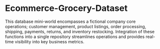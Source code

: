 # Ecommerce-Grocery-Dataset
This database mini-world encompasses a fictional company core operations; customer management, product listings, order processing, shipping, payments, returns, and inventory restocking. Integration of these functions into a single repository streamlines operations and provides real-time visibility into key business metrics.
